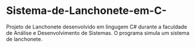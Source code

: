 # Sistema-de-Lanchonete-em-C-
Projeto de Lanchonete desenvolvido em lingugem C# durante a faculdade de Análise e Desenvolvimento de Sistemas. O programa simula um sistema de lanchonete.
